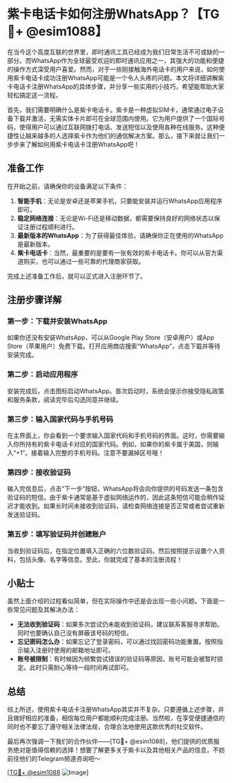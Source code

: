 # 紫卡电话卡如何注册WhatsApp？【TG💪+ @esim1088】

在当今这个高度互联的世界里，即时通讯工具已经成为我们日常生活不可或缺的一部分。而WhatsApp作为全球最受欢迎的即时通讯应用之一，其强大的功能和便捷的操作方式深受用户喜爱。然而，对于一些刚接触海外电话卡的用户来说，如何使用紫卡电话卡成功注册WhatsApp可能是一个令人头疼的问题。本文将详细讲解紫卡电话卡注册WhatsApp的具体步骤，并分享一些实用的小技巧，希望能帮助大家轻松搞定这一流程。

首先，我们需要明确什么是紫卡电话卡。紫卡是一种虚拟SIM卡，通常通过电子设备下载并激活，无需实体卡片即可在全球范围内使用。它为用户提供了一个国际号码，使得用户可以通过互联网拨打电话、发送短信以及使用各种在线服务。这种便捷性让越来越多的人选择紫卡作为他们的通信解决方案。那么，接下来就让我们一步步来了解如何用紫卡电话卡注册WhatsApp吧！

## 准备工作

在开始之前，请确保你的设备满足以下条件：

1. **智能手机**：无论是安卓还是苹果手机，只要能安装并运行WhatsApp应用程序即可。
2. **稳定网络连接**：无论是Wi-Fi还是移动数据，都需要保持良好的网络状态以保证注册过程顺利进行。
3. **最新版本的WhatsApp**：为了获得最佳体验，请确保你正在使用的WhatsApp是最新版本。
4. **紫卡电话卡**：当然，最重要的是要有一张有效的紫卡电话卡。你可以从官方渠道购买，也可以通过一些可靠的代理商家获取。

完成上述准备工作后，就可以正式进入注册环节了。

## 注册步骤详解

### 第一步：下载并安装WhatsApp

如果你还没有安装WhatsApp，可以从Google Play Store（安卓用户）或App Store（苹果用户）免费下载。打开应用商店搜索“WhatsApp”，点击下载并等待安装完成。

### 第二步：启动应用程序

安装完成后，点击图标启动WhatsApp。首次启动时，系统会提示你接受隐私政策和服务条款，阅读完毕后勾选同意并继续。

### 第三步：输入国家代码与手机号码

在主界面上，你会看到一个要求输入国家代码和手机号码的界面。这时，你需要输入你所持有的紫卡电话卡对应的国家代码。例如，如果你的紫卡属于美国，则输入“+1”。接着输入完整的手机号码。注意不要漏掉区号哦！

### 第四步：接收验证码

输入完信息后，点击“下一步”按钮，WhatsApp将会向你提供的号码发送一条包含验证码的短信。由于紫卡通常是基于虚拟网络运作的，因此这条短信可能会稍作延迟才能收到。如果长时间未接收到验证码，请检查网络连接是否正常或者尝试重新发送验证码。

### 第五步：填写验证码并创建账户

当收到验证码后，在指定位置填入正确的六位数验证码。然后按照提示设置个人资料，包括头像、名字等信息。至此，你就完成了基本的注册流程！

## 小贴士

虽然上面介绍的过程看似简单，但在实际操作中还是会出现一些小问题。下面是一些常见问题及其解决办法：

- **无法收到验证码**：如果多次尝试仍未能收到验证码，建议联系客服寻求帮助。同时也要确认自己没有屏蔽该号码的短信。
- **忘记密码怎么办**：如果忘记了登录密码，可以通过找回密码功能重置。按照指示输入注册时使用的邮箱地址即可。
- **账号被限制**：有时候因为频繁尝试错误的验证码等原因，账号可能会被暂时锁定。此时只需耐心等待一段时间再试即可。

## 总结

综上所述，使用紫卡电话卡注册WhatsApp其实并不复杂。只要遵循上述步骤，并且做好相应的准备，相信每位用户都能顺利完成注册。当然啦，在享受便捷通信的同时也不要忘了遵守相关法律法规，合理合法地使用这款优秀的社交软件。

最后再次强调一下我们的合作伙伴——[TG💪+ @esim1088]，他们提供的优质服务绝对是值得信赖的选择！想要了解更多关于紫卡以及其他相关产品的信息，不妨前往他们的Telegram频道咨询吧～

[[TG💪+ @esim1088](https://t.me/s/esim1088) ![Image](https://i.postimg.cc/4NQfJmqS/Snipaste-2025-05-13-00-14-12.png)]